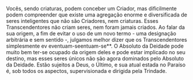 ﻿Vocês, sendo criaturas, podem conceber um Criador, mas dificilmente podem compreender que existe uma agregação enorme e diversificada de seres inteligentes que não são Criadores, nem criaturas. Esses Transcendentores não criam seres, nem foram jamais criados. Ao falar da sua origem, a fim de evitar o uso de um novo termo - uma designação arbitrária e sem sentido -, julgamos melhor dizer que os Transcendentores simplesmente ev eventuam-seentuam-se**. O Absoluto da Deidade pode muito bem ter-se ocupado da origem deles e pode estar implicado no seu destino, mas esses seres únicos não são agora dominados pelo Absoluto da Deidade. Estão sujeitos a Deus, o Último, e sua atual estada no Paraíso é, sob todos os aspectos, supervisionada e dirigida pela Trindade.